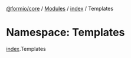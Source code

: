 [@formio/core](../README.md) / [Modules](../modules.md) / [index](index.md) / Templates

# Namespace: Templates

[index](index.md).Templates
